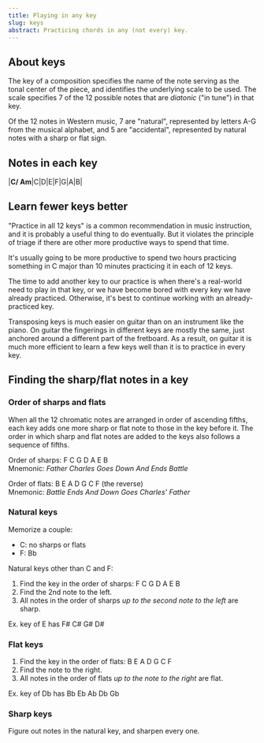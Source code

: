 ```yaml
---
title: Playing in any key
slug: keys
abstract: Practicing chords in any (not every) key.
---
```


## About keys

The key of a composition specifies the name of the note serving as the tonal center of the piece,
and identifies the underlying scale to be used.
The scale specifies 7 of the 12 possible notes that are *diatonic* ("in tune") in that key.

Of the 12 notes in Western music,
7 are "natural",
represented by letters A-G from the musical alphabet,
and 5 are "accidental",
represented by natural notes with a sharp or flat sign.

## Notes in each key

<div class="table-wrapper" markdown="block">

|**C/ Am**|C|D|E|F|G|A|B|

</div>

## Learn fewer keys better

"Practice in all 12 keys" is a common recommendation in music instruction,
and it is probably a useful thing to do eventually.
But it violates the principle of triage if there are other more productive ways to spend that time.

It's usually going to be more productive to spend two hours practicing something in C major 
than 10 minutes practicing it in each of 12 keys.

The time to add another key to our practice is when there's a real-world need to play in that key,
or we have become bored with every key we have already practiced.
Otherwise, it's best to continue working with an already-practiced key.

Transposing keys is much easier on guitar than on an instrument like the piano.
On guitar the fingerings in different keys are mostly the same,
just anchored around a different part of the fretboard.
As a result,
on guitar it is much more efficient to learn a few keys well than it is to practice in every key.


## Finding the sharp/flat notes in a key

### Order of sharps and flats

When all the 12 chromatic notes are arranged in order of ascending fifths,
each key adds one more sharp or flat note to those in the key before it.
The order in which sharp and flat notes are added to the keys also follows a sequence of fifths.

Order of sharps: F C G D A E B  
Mnemonic: *Father Charles Goes Down And Ends Battle*

Order of flats: B E A D G C F (the reverse)  
Mnemonic: *Battle Ends And Down Goes Charles' Father*

### Natural keys 

Memorize a couple:
- C: no sharps or flats
- F: Bb

Natural keys other than C and F:
1. Find the key in the order of sharps: F C G D A E B
2. Find the 2nd note to the left. 
3. All notes in the order of sharps *up to the second note to the left* are sharp. 

Ex. key of E has F# C# G# D#

### Flat keys

1. Find the key in the order of flats: B E A D G C F
2. Find the note to the right. 
3. All notes in the order of flats *up to the note to the right* are flat. 

Ex. key of Db has Bb Eb Ab Db Gb

### Sharp keys

Figure out notes in the natural key, and sharpen every one.
